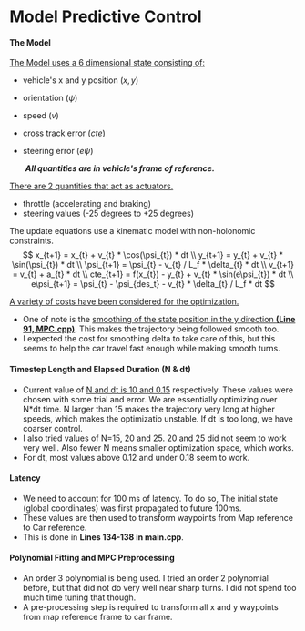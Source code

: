 # Model Predictive Control

#### The Model

<u>The Model uses a 6 dimensional state consisting of:</u>

- vehicle's x and y position ($x,y$)

- orientation ($\psi$)

- speed ($v$)

- cross track error ($cte$)

- steering error ($e\psi$)

  ​						***All quantities are in vehicle's frame of reference.***

<u>There are 2 quantities that act as actuators.</u>

- throttle (accelerating and braking)
- steering values (-25 degrees to +25 degrees)

The update equations use a kinematic model with non-holonomic constraints.
$$
x_{t+1} = x_{t} + v_{t} * \cos(\psi_{t}) * dt \\
y_{t+1} = y_{t} + v_{t} * \sin(\psi_{t}) * dt \\
\psi_{t+1} = \psi_{t} - v_{t} / L_f * \delta_{t} * dt \\
v_{t+1} = v_{t} + a_{t} * dt \\
cte_{t+1} = f(x_{t}) - y_{t} + v_{t} * \sin(e\psi_{t}) * dt \\
e\psi_{t+1} = \psi_{t} - \psi_{des_t} - v_{t} * \delta_{t} / L_f * dt
$$

<u>A variety of costs have been considered for the optimization.</u> 

- One of note is the <u>smoothing of the state position in the y direction **(Line 91, MPC.cpp)**</u>. This makes the trajectory being followed smooth too.
- I expected the cost for smoothing delta to take care of this, but this seems to help the car travel fast enough while making smooth turns.

#### Timestep Length and Elapsed Duration (N & dt)

- Current value of <u>N and dt is 10 and 0.15</u> respectively. These values were chosen with some trial and error. We are essentially optimizing over N\*dt time. N larger than 15 makes the trajectory very long at higher speeds, which makes the optimizatio unstable. If dt is too long, we have coarser control. 
- I also tried values of N=15, 20 and 25. 20 and 25 did not seem to work very well. Also fewer N means smaller optimization space, which works.
- For dt, most values above 0.12 and under 0.18 seem to work.

#### Latency
- We need to account for 100 ms of latency. To do so, The initial state (global coordinates) was first propagated to future 100ms.
- These values are then used to transform waypoints from Map reference to Car reference.
- This is done in **Lines 134-138 in main.cpp**.


#### Polynomial Fitting and MPC Preprocessing

- An order 3 polynomial is being used. I tried an order 2 polynomial before, but that did not do very well near sharp turns. I did not spend too much time tuning that though.
- A pre-processing step is required to transform all x and y waypoints from map reference frame to car frame.

